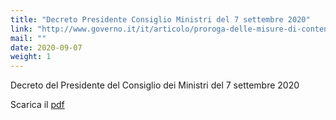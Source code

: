 ```yaml
---
title: "Decreto Presidente Consiglio Ministri del 7 settembre 2020"
link: "http://www.governo.it/it/articolo/proroga-delle-misure-di-contenimento-covid-19-il-dpcm-del-7-settembre-2020/15142"
mail: ""
date: 2020-09-07
weight: 1
---
```


Decreto del Presidente del Consiglio dei Ministri del 7 settembre 2020

Scarica il [pdf](/documents/dpcm_07_settembre_2020.pdf)
